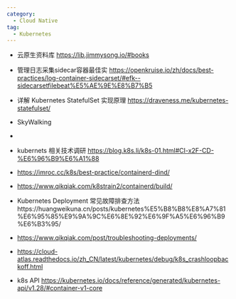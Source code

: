 ```yaml
---
category:
  - Cloud Native
tag:
  - Kubernetes
---
```


- 云原生资料库 https://lib.jimmysong.io/#books
- 管理日志采集sidecar容器最佳实 https://openkruise.io/zh/docs/best-practices/log-container-sidecarset/#efk--sidecarsetfilebeat%E5%AE%9E%E8%B7%B5
- 详解 Kubernetes StatefulSet 实现原理 https://draveness.me/kubernetes-statefulset/
- SkyWalking
- 
- kubernets 相关技术调研 https://blog.k8s.li/k8s-01.html#CI-x2F-CD-%E6%96%B9%E6%A1%88
- https://imroc.cc/k8s/best-practice/containerd-dind/
- https://www.qikqiak.com/k8strain2/containerd/build/
- Kubernetes Deployment 常见故障排查方法https://huangweikuna.cn/posts/kubernetes%E5%B8%B8%E8%A7%81%E6%95%85%E9%9A%9C%E6%8E%92%E6%9F%A5%E6%96%B9%E6%B3%95/
- https://www.qikqiak.com/post/troubleshooting-deployments/
- https://cloud-atlas.readthedocs.io/zh_CN/latest/kubernetes/debug/k8s_crashloopbackoff.html

- k8s API https://kubernetes.io/docs/reference/generated/kubernetes-api/v1.28/#container-v1-core